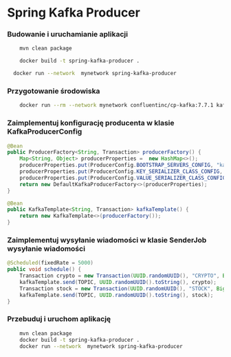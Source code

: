 # Spring Kafka Producer

### Budowanie i uruchamianie aplikacji

```bash
    mvn clean package
```

```bash
    docker build -t spring-kafka-producer .   
```

```bash
  docker run --network  mynetwork spring-kafka-producer
```

### Przygotowanie środowiska

```bash
    docker run --rm --network mynetwork confluentinc/cp-kafka:7.7.1 kafka-topics --create --topic spring-kafka-producer-topic --partitions 3 --replication-factor 3 --if-not-exists --bootstrap-server kafka-1:29092,kafka-2:39092,kafka-3:49092
```

### Zaimplementuj konfigurację producenta w klasie KafkaProducerConfig

```java
@Bean
public ProducerFactory<String, Transaction> producerFactory() {
    Map<String, Object> producerProperties =  new HashMap<>();
    producerProperties.put(ProducerConfig.BOOTSTRAP_SERVERS_CONFIG, "kafka-1:29092,kafka-2:39092,kafka-3:49092");
    producerProperties.put(ProducerConfig.KEY_SERIALIZER_CLASS_CONFIG, StringSerializer.class);
    producerProperties.put(ProducerConfig.VALUE_SERIALIZER_CLASS_CONFIG, JsonSerializer.class);
    return new DefaultKafkaProducerFactory<>(producerProperties);
}
```
```java
@Bean
public KafkaTemplate<String, Transaction> kafkaTemplate() {
    return new KafkaTemplate<>(producerFactory());
}
``` 

### Zaimplementuj wysyłanie wiadomości w klasie SenderJob wysyłanie wiadomości

```java
@Scheduled(fixedRate = 5000)
public void schedule() {
    Transaction crypto = new Transaction(UUID.randomUUID(), "CRYPTO", BigDecimal.valueOf(Math.random()));
    kafkaTemplate.send(TOPIC, UUID.randomUUID().toString(), crypto);
    Transaction stock = new Transaction(UUID.randomUUID(), "STOCK", BigDecimal.valueOf(Math.random()));
    kafkaTemplate.send(TOPIC, UUID.randomUUID().toString(), stock);
}
```

### Przebuduj i uruchom aplikację

```bash
    mvn clean package
    docker build -t spring-kafka-producer .   
    docker run --network  mynetwork spring-kafka-producer
```
    